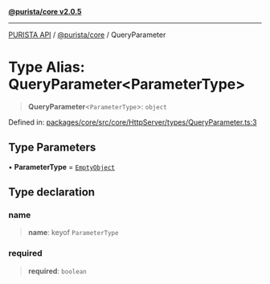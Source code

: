 [**@purista/core v2.0.5**](../README.md)

***

[PURISTA API](../../../packages.md) / [@purista/core](../README.md) / QueryParameter

# Type Alias: QueryParameter\<ParameterType\>

> **QueryParameter**\<`ParameterType`\>: `object`

Defined in: [packages/core/src/core/HttpServer/types/QueryParameter.ts:3](https://github.com/puristajs/purista/blob/master/packages/core/src/core/HttpServer/types/QueryParameter.ts#L3)

## Type Parameters

• **ParameterType** = [`EmptyObject`](EmptyObject.md)

## Type declaration

### name

> **name**: keyof `ParameterType`

### required

> **required**: `boolean`
